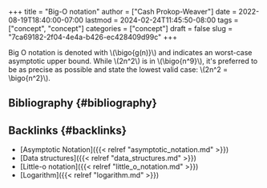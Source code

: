+++
title = "Big-O notation"
author = ["Cash Prokop-Weaver"]
date = 2022-08-19T18:40:00-07:00
lastmod = 2024-02-24T11:45:50-08:00
tags = ["concept", "concept"]
categories = ["concept"]
draft = false
slug = "7ca69182-2f04-4e4a-b426-ec428409d99c"
+++

Big O notation is denoted with \\(\bigo{g(n)}\\) and indicates an worst-case asymptotic upper bound. While \\(2n^2\\) is in \\(\bigo{n^9}\\), it's preferred to be as precise as possible and state the lowest valid case: \\(2n^2 = \bigo{n^2}\\).


## Bibliography {#bibliography}

<style>.csl-entry{text-indent: -1.5em; margin-left: 1.5em;}</style><div class="csl-bib-body">
</div>


## Backlinks {#backlinks}

-   [Asymptotic Notation]({{< relref "asymptotic_notation.md" >}})
-   [Data structures]({{< relref "data_structures.md" >}})
-   [Little-o notation]({{< relref "little_o_notation.md" >}})
-   [Logarithm]({{< relref "logarithm.md" >}})
